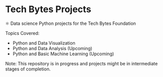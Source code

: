 # Tech Bytes Projects
⚛ Data science Python projects for the Tech Bytes Foundation

Topics Covered:
* Python and Data Visualization
* Python and Data Analysis (Upcoming)
* Python and Basic Machine Learning (Upcoming)

Note: This repository is in progress and projects might be in intermediate stages of completion.
